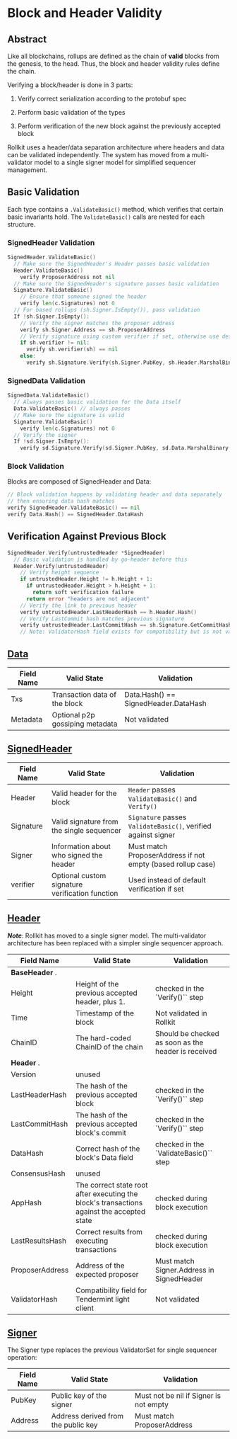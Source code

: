 # Block and Header Validity

## Abstract

Like all blockchains, rollups are defined as the chain of **valid** blocks from the genesis, to the head. Thus, the block and header validity rules define the chain.

Verifying a block/header is done in 3 parts:

1. Verify correct serialization according to the protobuf spec

2. Perform basic validation of the types

3. Perform verification of the new block against the previously accepted block

Rollkit uses a header/data separation architecture where headers and data can be validated independently. The system has moved from a multi-validator model to a single signer model for simplified sequencer management.

## Basic Validation

Each type contains a `.ValidateBasic()` method, which verifies that certain basic invariants hold. The `ValidateBasic()` calls are nested for each structure.

### SignedHeader Validation

```go
SignedHeader.ValidateBasic()
  // Make sure the SignedHeader's Header passes basic validation
  Header.ValidateBasic()
    verify ProposerAddress not nil
  // Make sure the SignedHeader's signature passes basic validation
  Signature.ValidateBasic()
    // Ensure that someone signed the header
    verify len(c.Signatures) not 0
  // For based rollups (sh.Signer.IsEmpty()), pass validation
  If !sh.Signer.IsEmpty():
    // Verify the signer matches the proposer address
    verify sh.Signer.Address == sh.ProposerAddress
    // Verify signature using custom verifier if set, otherwise use default
    if sh.verifier != nil:
      verify sh.verifier(sh) == nil
    else:
      verify sh.Signature.Verify(sh.Signer.PubKey, sh.Header.MarshalBinary())
```

### SignedData Validation

```go
SignedData.ValidateBasic()
  // Always passes basic validation for the Data itself
  Data.ValidateBasic() // always passes
  // Make sure the signature is valid
  Signature.ValidateBasic()
    verify len(c.Signatures) not 0
  // Verify the signer
  If !sd.Signer.IsEmpty():
    verify sd.Signature.Verify(sd.Signer.PubKey, sd.Data.MarshalBinary())
```

### Block Validation

Blocks are composed of SignedHeader and Data:

```go
// Block validation happens by validating header and data separately
// then ensuring data hash matches
verify SignedHeader.ValidateBasic() == nil
verify Data.Hash() == SignedHeader.DataHash
```

## Verification Against Previous Block

```go
SignedHeader.Verify(untrustedHeader *SignedHeader)
  // Basic validation is handled by go-header before this
  Header.Verify(untrustedHeader)
    // Verify height sequence
    if untrustedHeader.Height != h.Height + 1:
      if untrustedHeader.Height > h.Height + 1:
        return soft verification failure
      return error "headers are not adjacent"
    // Verify the link to previous header
    verify untrustedHeader.LastHeaderHash == h.Header.Hash()
    // Verify LastCommit hash matches previous signature
    verify untrustedHeader.LastCommitHash == sh.Signature.GetCommitHash(...)
    // Note: ValidatorHash field exists for compatibility but is not validated
```

## [Data](https://github.com/rollkit/rollkit/blob/main/types/data.go)

| **Field Name** | **Valid State**                         | **Validation**                     |
|----------------|-----------------------------------------|------------------------------------|
| Txs            | Transaction data of the block           | Data.Hash() == SignedHeader.DataHash |
| Metadata       | Optional p2p gossiping metadata         | Not validated                       |

## [SignedHeader](https://github.com/rollkit/rollkit/blob/main/types/signed_header.go)

| **Field Name** | **Valid State**                                                          | **Validation**                                                                              |
|----------------|--------------------------------------------------------------------------|---------------------------------------------------------------------------------------------|
| Header         | Valid header for the block                                               | `Header` passes `ValidateBasic()` and `Verify()`                                            |
| Signature      | Valid signature from the single sequencer                                | `Signature` passes `ValidateBasic()`, verified against signer                               |
| Signer         | Information about who signed the header                                  | Must match ProposerAddress if not empty (based rollup case)                                |
| verifier       | Optional custom signature verification function                          | Used instead of default verification if set                                                 |

## [Header](https://github.com/rollkit/rollkit/blob/main/types/header.go)

***Note***: Rollkit has moved to a single signer model. The multi-validator architecture has been replaced with a simpler single sequencer approach.

| **Field Name**      | **Valid State**                                                                            | **Validation**                        |
|---------------------|--------------------------------------------------------------------------------------------|---------------------------------------|
| **BaseHeader** .    |                                                                                            |                                       |
| Height              | Height of the previous accepted header, plus 1.                                            | checked in the `Verify()`` step          |
| Time                | Timestamp of the block                                                                     | Not validated in Rollkit              |
| ChainID             | The hard-coded ChainID of the chain                                                        | Should be checked as soon as the header is received |
| **Header** .        |                                                                                            |                                       |
| Version             | unused                                                                                     |                                       |
| LastHeaderHash      | The hash of the previous accepted block                                                    | checked in the `Verify()`` step          |
| LastCommitHash      | The hash of the previous accepted block's commit                                           | checked in the `Verify()`` step          |
| DataHash            | Correct hash of the block's Data field                                                     | checked in the `ValidateBasic()`` step   |
| ConsensusHash       | unused                                                                                     |                                       |
| AppHash             | The correct state root after executing the block's transactions against the accepted state | checked during block execution        |
| LastResultsHash     | Correct results from executing transactions                                                | checked during block execution        |
| ProposerAddress     | Address of the expected proposer                                                           | Must match Signer.Address in SignedHeader |
| ValidatorHash       | Compatibility field for Tendermint light client                                            | Not validated                             |

## [Signer](https://github.com/rollkit/rollkit/blob/main/types/signed_header.go)

The Signer type replaces the previous ValidatorSet for single sequencer operation:

| **Field Name** | **Valid State**                                                 | **Validation**              |
|----------------|-----------------------------------------------------------------|-----------------------------|
| PubKey         | Public key of the signer                                        | Must not be nil if Signer is not empty |
| Address        | Address derived from the public key                             | Must match ProposerAddress              |

